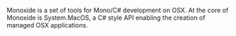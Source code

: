 Monoxide is a set of tools for Mono/C# development on OSX.
At the core of Monoxide is System.MacOS, a C# style API enabling the creation of managed OSX applications.